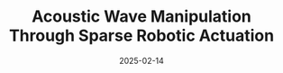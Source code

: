 ---
title: "Acoustic Wave Manipulation Through Sparse Robotic Actuation"
collection: publications
category: conferences
permalink: /publication/2025-02-14-acoustic-wave-manipulation
date: 2025-02-14
venue: 'IEEE International Conference on Robotics and Automation'
paperurl: 'http://tristan-shah.github.io/files/Acoustic Wave Manipulation Through Sparse Robotic Actuation.pdf'
citation: 'Shah, Tristan, et al. "Acoustic wave manipulation through sparse robotic actuation." arXiv preprint arXiv:2502.08784 (2025).'
---